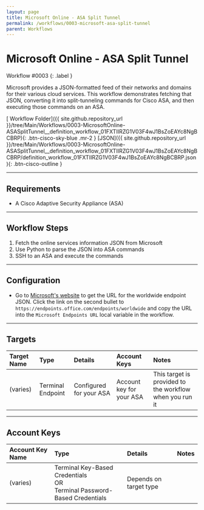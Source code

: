 ```yaml
---
layout: page
title: Microsoft Online - ASA Split Tunnel
permalink: /workflows/0003-microsoft-asa-split-tunnel
parent: Workflows
---
```


# Microsoft Online - ASA Split Tunnel
<div markdown="1">
Workflow #0003
{: .label }
</div>

Microsoft provides a JSON-formatted feed of their networks and domains for their various cloud services. This workflow demonstrates fetching that JSON, converting it into split-tunneling commands for Cisco ASA, and then executing those commands on an ASA.

[<i class="fab fa-github mr-1"></i> Workflow Folder]({{ site.github.repository_url }}/tree/Main/Workflows/0003-MicrosoftOnline-ASASplitTunnel__definition_workflow_01FXTIIRZG1V03F4wJ1BsZoEAYc8NgBCBRP){: .btn-cisco-sky-blue .mr-2 } [JSON]({{ site.github.repository_url }}/tree/Main/Workflows/0003-MicrosoftOnline-ASASplitTunnel__definition_workflow_01FXTIIRZG1V03F4wJ1BsZoEAYc8NgBCBRP/definition_workflow_01FXTIIRZG1V03F4wJ1BsZoEAYc8NgBCBRP.json){: .btn-cisco-outline }

---

## Requirements
* A Cisco Adaptive Security Appliance (ASA)

---

## Workflow Steps
1. Fetch the online services information JSON from Microsoft
1. Use Python to parse the JSON into ASA commands
1. SSH to an ASA and execute the commands

---

## Configuration
* Go to [Microsoft's website](https://docs.microsoft.com/en-us/microsoft-365/enterprise/microsoft-365-ip-web-service?view=o365-worldwide) to get the URL for the worldwide endpoint JSON. Click the link on the second bullet to `https://endpoints.office.com/endpoints/worldwide` and copy the URL into the `Microsoft Endpoints URL` local variable in the workflow.

---

## Targets

| Target Name | Type | Details | Account Keys | Notes |
|:------------|:-----|:--------|:-------------|:------|
| (varies) | Terminal Endpoint | Configured for your ASA | Account key for your ASA | This target is provided to the workflow when you run it |

---

## Account Keys

| Account Key Name | Type | Details | Notes |
|:-----------------|:-----|:--------|:------|
| (varies) | Terminal Key-Based Credentials<br />OR<br />Terminal Password-Based Credentials | Depends on target type |  |
